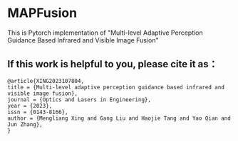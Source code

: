 # MAPFusion
This is Pytorch implementation of "Multi-level Adaptive Perception Guidance Based Infrared and Visible Image Fusion"

## If this work is helpful to you, please cite it as：
```
@article{XING2023107804,
title = {Multi-level adaptive perception guidance based infrared and visible image fusion},
journal = {Optics and Lasers in Engineering},
year = {2023},
issn = {0143-8166},
author = {Mengliang Xing and Gang Liu and Haojie Tang and Yao Qian and Jun Zhang},
}
```
